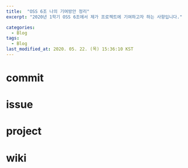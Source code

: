 ```yaml
---
title:  "OSS 6조 나의 기여방안 정리"
excerpt: "2020년 1학기 OSS 6조에서 제가 프로젝트에 기여하고자 하는 사항입니다."

categories:
  - Blog
tags:
  - Blog
last_modified_at: 2020. 05. 22. (목) 15:36:10 KST
---
```


# commit 

# issue

# project

# wiki

